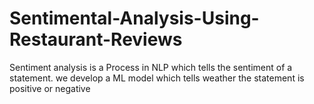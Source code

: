 # Sentimental-Analysis-Using-Restaurant-Reviews
Sentiment analysis is a Process in NLP which tells the sentiment of a statement. we develop a ML model which tells weather the statement is positive or negative
